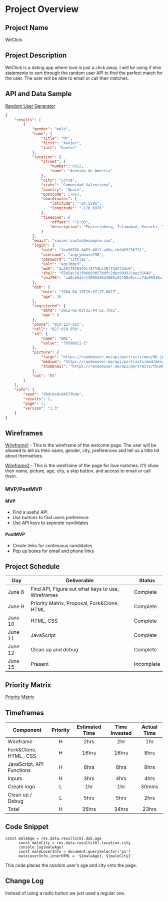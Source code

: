 # Project Overview

## Project Name

WeClick

## Project Description

WeClick is a dating app where love is just a click away. I will be using if else statements to sort through the random user API to find the perfect match for the user. The user will be able to email or call their matches.

## API and Data Sample

[Random User Generator](https://randomuser.me/api/)
``` json
{
    "results": [
        {
            "gender": "male",
            "name": {
                "title": "Mr",
                "first": "Xavier",
                "last": "Santos"
            },
            "location": {
                "street": {
                    "number": 6012,
                    "name": "Avenida de América"
                },
                "city": "Lorca",
                "state": "Comunidad Valenciana",
                "country": "Spain",
                "postcode": 57063,
                "coordinates": {
                    "latitude": "-24.5591",
                    "longitude": "-170.6976"
                },
                "timezone": {
                    "offset": "+5:00",
                    "description": "Ekaterinburg, Islamabad, Karachi, Tashkent"
                }
            },
            "email": "xavier.santos@example.com",
            "login": {
                "uuid": "fea90788-0459-4011-a80a-cb9d8323b731",
                "username": "angrymouse798",
                "password": "little1",
                "salt": "aqxJdge3",
                "md5": "4a1817520319cf8719bf20f73d2f33e9",
                "sha1": "55a5ac1a1f06603b57bdfc2dec099921aec31646",
                "sha256": "a40cb54fe13058d58d1665a92288d5cccc74b85830afc9b5fb79ec8f4b04edd8"
            },
            "dob": {
                "date": "1984-04-19T19:37:27.687Z",
                "age": 36
            },
            "registered": {
                "date": "2012-02-02T22:44:52.756Z",
                "age": 8
            },
            "phone": "952-127-421",
            "cell": "627-918-550",
            "id": {
                "name": "DNI",
                "value": "79596811-Z"
            },
            "picture": {
                "large": "https://randomuser.me/api/portraits/men/86.jpg",
                "medium": "https://randomuser.me/api/portraits/med/men/86.jpg",
                "thumbnail": "https://randomuser.me/api/portraits/thumb/men/86.jpg"
            },
            "nat": "ES"
        }
    ],
    "info": {
        "seed": "d0dcbe8cd4573bde",
        "results": 1,
        "page": 1,
        "version": "1.3"
    }
}
```
## Wireframes

[Wireframe1](https://res.cloudinary.com/darnycya/image/upload/v1591666014/WelcomeFace_xxwddz.png) - This is the wireframe of the welcome page. The user will be allowed to tell us their name, gender, city, preferences and tell us a little bit about themselves.

[Wireframe2](https://res.cloudinary.com/darnycya/image/upload/v1591666014/LoveIntrestFace_mqao9y.png) - This is the wireframe of the page for love matches. It'll show their name, picture, age, city, a skip button, and access to email or call them. 

### MVP/PostMVP  

#### MVP 

- Find a useful API 
- Use buttons to find users preference 
- Use API keys to seperate candidates  

#### PostMVP  

- Create links for continuous candidates
- Pop up boxes for email and phone links

## Project Schedule 

|  Day | Deliverable | Status
|---|---| ---|
|June 8| Find API, Figure out what keys to use, Wireframes | Complete
|June 9| Priority Matrix, Proposal, Fork&Clone, HTML | Complete
|June 10| HTML, CSS | Complete
|June 11| JavaScript | Complete
|June 12| Clean up and debug | Complete
|June 15| Present | Incomplete

## Priority Matrix

[Priority Matrix](https://res.cloudinary.com/darnycya/image/upload/v1591720078/Priority_Matrix_mheczp.png)

## Timeframes

| Component | Priority | Estimated Time | Time Invested | Actual Time |
| --- | :---: |  :---: | :---: | :---: |
| Wireframe | H | 2hrs| 2hr | 1hr |
| Fork&Clone, HTML , CSS | H | 16hrs| 16hrs | 8hrs |
| JavaScript, API Functions | H | 8hrs| 8hrs | 8hrs |
| Inputs | H | 3hrs| 4hrs | 4hrs |
| Create logo | L | 1hr| 1hr | 30mins |
| Clean up / Debug  | L | 5hrs| 5hrs | 2hrs |
| Total | H | 35hrs| 34hrs | 23hrs |

## Code Snippet

```
const maleAge = res.data.results[0].dob.age
      const maleCity = res.data.results[0].location.city
      console.log(maleAge)
      const maleLoverInfo = document.querySelector('p1')
      maleLoverInfo.innerHTML = `${maleAge}, ${maleCity}`
```

This code places the random user's age and city onto the page.

## Change Log

Instead of using a radio button we just used a regular one. 